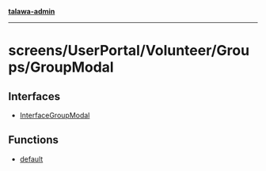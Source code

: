 [**talawa-admin**](../../../../../README.md)

***

# screens/UserPortal/Volunteer/Groups/GroupModal

## Interfaces

- [InterfaceGroupModal](interfaces/InterfaceGroupModal.md)

## Functions

- [default](functions/default.md)
